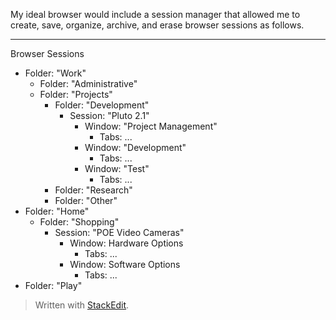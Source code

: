 My ideal browser would include a session manager that allowed me to create, save, organize, archive, and erase browser sessions as follows.
___
Browser Sessions
* Folder: "Work"
	* Folder: "Administrative"
	* Folder: "Projects"
		* Folder: "Development"
			* Session: "Pluto 2.1"
				* Window: "Project Management"
					* Tabs: ...
				* Window: "Development"
					* Tabs: ...
				* Window: "Test"
					* Tabs: ...
		* Folder: "Research"
		* Folder: "Other"
* Folder: "Home"
	* Folder: "Shopping"
		* Session: "POE Video Cameras"
			* Window: Hardware Options
				* Tabs: ...
			* Window: Software Options
				* Tabs: ...
* Folder: "Play"


> Written with [StackEdit](https://stackedit.io/).
<!--stackedit_data:
eyJoaXN0b3J5IjpbMTUwNTA3ODU4MiwxMTQ5ODIwNDA2XX0=
-->